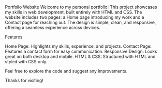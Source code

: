Portfolio Website
Welcome to my personal portfolio! This project showcases my skills in web development, built entirely with HTML and CSS. The website includes two pages: a Home page introducing my work and a Contact page for reaching out. The design is simple, clean, and responsive, offering a seamless experience across devices.

Features

Home Page: Highlights my skills, experience, and projects.
Contact Page: Features a contact form for easy communication.
Responsive Design: Looks great on both desktop and mobile.
HTML & CSS: Structured with HTML and styled with CSS only.



Feel free to explore the code and suggest any improvements. 

Thanks for visiting!
